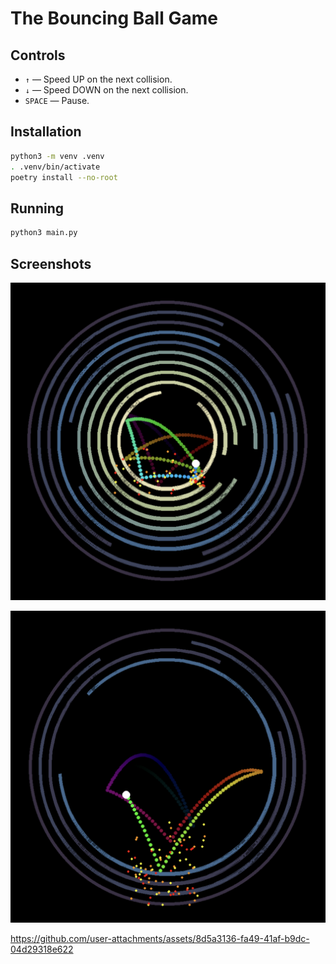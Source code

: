 # The Bouncing Ball Game

## Controls

- `↑` — Speed UP on the next collision.
- `↓` — Speed DOWN on the next collision.
- `SPACE` — Pause.

## Installation

```bash
python3 -m venv .venv
. .venv/bin/activate
poetry install --no-root
```

## Running

```bash
python3 main.py
```

## Screenshots

![Screenshot 1](./public/screen_01.png)

![Screenshot 2](./public/screen_02.png)

https://github.com/user-attachments/assets/8d5a3136-fa49-41af-b9dc-04d29318e622
